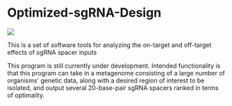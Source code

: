 # Optimized-sgRNA-Design

![](datafiles/CRISPR-Logo.jpg)

This is a set of software tools for analyzing the on-target and off-target effects of sgRNA spacer inputs

This program is still currently under development. Intended functionality is that this program can take in a metagenome consisting of a large number of organisms' genetic data, along with a desired region of interest to be isolated, and output several 20-base-pair sgRNA spacers ranked in terms of optimality.